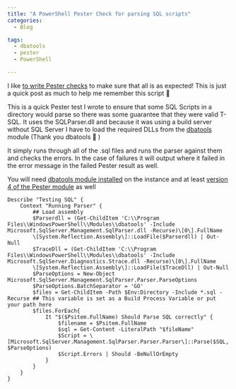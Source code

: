 ```yaml
---
title: "A PowerShell Pester Check for parsing SQL scripts"
categories:
  - Blog

tags:
  - dbatools
  - pester
  - PowerShell

---
```

I like [to write Pester checks](https://blog.robsewell.com/?s=pester) to make sure that all is as expected! This is just a quick post as much to help me remember this script 🙂

This is a quick Pester test I wrote to ensure that some SQL Scripts in a directory would parse so there was some guarantee that they were valid T-SQL. It uses the SQLParser.dll and because it was using a build server without SQL Server I have to load the required DLLs from the [dbatools](http://dbatools.io) module (Thank you dbatools 🙂 )

It simply runs through all of the .sql files and runs the parser against them and checks the errors. In the case of failures it will output where it failed in the error message in the failed Pester result as well.

You will need [dbatools module installed](http://dbatools.io/install) on the instance and at least [version 4 of the Pester module](https://github.com/pester/Pester/wiki/Installation-and-Updatehttps://github.com/pester/Pester/wiki/Installation-and-Update) as well

```
Describe "Testing SQL" {
    Context "Running Parser" {
        ## Load assembly
        $Parserdll = (Get-ChildItem 'C:\\Program Files\\WindowsPowerShell\\Modules\\dbatools' -Include Microsoft.SqlServer.Management.SqlParser.dll -Recurse)\[0\].FullName
        \[System.Reflection.Assembly\]::LoadFile($Parserdll) | Out-Null
        $TraceDll = (Get-ChildItem 'C:\\Program Files\\WindowsPowerShell\\Modules\\dbatools' -Include Microsoft.SqlServer.Diagnostics.Strace.dll -Recurse)\[0\].FullName
        \[System.Reflection.Assembly\]::LoadFile($TraceDll) | Out-Null
        $ParseOptions = New-Object Microsoft.SqlServer.Management.SqlParser.Parser.ParseOptions
        $ParseOptions.BatchSeparator = 'GO'
        $files = Get-ChildItem -Path $Env:Directory -Include *.sql -Recurse ## This variable is set as a Build Process Variable or put your path here
        $files.ForEach{
            It "$($Psitem.FullName) Should Parse SQL correctly" {
                $filename = $Psitem.FullName
                $sql = Get-Content -LiteralPath "$fileName"
                $Script = \[Microsoft.SqlServer.Management.SqlParser.Parser.Parser\]::Parse($SQL, $ParseOptions)
                $Script.Errors | Should -BeNullOrEmpty
            }
        }
    }
}
```